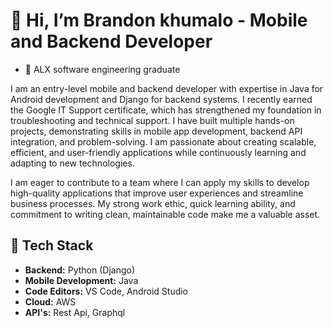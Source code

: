 # 👋 Hi, I’m Brandon khumalo - Mobile and Backend Developer
- 🌱 ALX software engineering graduate

I am an entry-level mobile and backend developer with expertise in Java for Android development and Django for backend systems. I recently earned the Google IT Support certificate, which has strengthened my foundation in troubleshooting and technical support. I have built multiple hands-on projects, demonstrating skills in mobile app development, backend API integration, and problem-solving. I am passionate about creating scalable, efficient, and user-friendly applications while continuously learning and adapting to new technologies. 

  I am eager to contribute to a team where I can apply my skills to develop high-quality applications that improve user experiences and streamline business processes. My strong work ethic, quick learning ability, and commitment to writing clean, maintainable code make me a valuable asset.

## 🧰 Tech Stack
- **Backend:** Python (Django)
- **Mobile Development:** Java
- **Code Editors:** VS Code, Android Studio
- **Cloud:** AWS
- **API's:** Rest Api, Graphql

<!---
Brandonkhumalo/Brandonkhumalo is a ✨ special ✨ repository because its `README.md` (this file) appears on your GitHub profile.
You can click the Preview link to take a look at your changes.
--->
